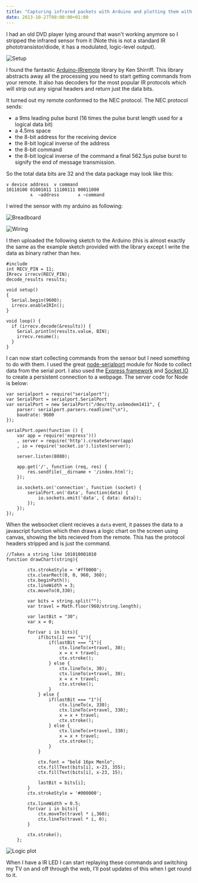 ```yaml
---
title: "Capturing infrared packets with Arduino and plotting them with HTML5 canvas"
date: 2013-10-27T00:00:00+01:00
---
```

I had an old DVD player lying around that wasn't working anymore so I stripped the infrared sensor from it (Note this is not a standard IR phototransistor/diode, it has a modulated, logic-level output).

![Setup](https://s3-eu-west-1.amazonaws.com/mattharrison/setup1.JPG)

I found the fantastic [Arduino-IRremote](https://github.com/shirriff/Arduino-IRremote) library by Ken Shirriff. This library abstracts away all the processing you need to start getting commands from your remote. It also has decoders for the most popular IR protocols which will strip out any signal headers and return just the data bits.

It turned out my remote conformed to the NEC protocol. The NEC protocol sends:

* a 9ms leading pulse burst (16 times the pulse burst length used for a logical data bit)
* a 4.5ms space
* the 8-bit address for the receiving device
* the 8-bit logical inverse of the address
* the 8-bit command
* the 8-bit logical inverse of the command
a final 562.5µs pulse burst to signify the end of message transmission.

So the total data bits are 32 and the data package may look like this:

<pre><code class='language-c'>∨ device address  ∨ command
10110100 01001011 11100111 00011000
         ∧  ~address       ∧ ~command</code></pre>

I wired the sensor with my arduino as following:


![Breadboard](https://s3-eu-west-1.amazonaws.com/mattharrison/breadboard.png)

![Wiring](https://s3-eu-west-1.amazonaws.com/mattharrison/setup2.JPG)

I then uploaded the following sketch to the Arduino (this is almost exactly the same as the example sketch provided with the library except I write the data as binary rather than hex.

<pre><code class='language-c'>#include <IRremote.h>
int RECV_PIN = 11;
IRrecv irrecv(RECV_PIN);
decode_results results;

void setup()
{
  Serial.begin(9600);
  irrecv.enableIRIn();
}

void loop() {
  if (irrecv.decode(&results)) {
    Serial.println(results.value, BIN);
    irrecv.resume();
  }
}</code></pre>

I can now start collecting commands from the sensor but I need something to do with them. I used the great [node-serialport](https://github.com/voodootikigod/node-serialport) module for Node to collect data from the serial port. I also used the [Express framework](http://expressjs.com/) and [Socket.IO](http://socket.io/) to create a persistent connection to a webpage. The server code for Node is below:

<pre><code class='language-javascript'>var serialport = require("serialport");
var SerialPort = serialport.SerialPort
var serialPort = new SerialPort("/dev/tty.usbmodem1411", {
	parser: serialport.parsers.readline("\n"),
	baudrate: 9600
});

serialPort.open(function () {
	var app = require('express')()
	, server = require('http').createServer(app)
	, io = require('socket.io').listen(server);

	server.listen(8080);

	app.get('/', function (req, res) {
		res.sendfile(__dirname + '/index.html');
	});

	io.sockets.on('connection', function (socket) {
		serialPort.on('data', function(data) {
			io.sockets.emit('data', { data: data});
		});
	});
});</code></pre>

When the websocket client recieves a `data` event, it passes the data to a javascript function which then draws a logic chart on the screen using canvas, showing the bits recieved from the remote. This has the protocol headers stripped and is just the command.

<pre><code class='language-javascript'>//Takes a string like 101010001010
function drawChart(string){

		ctx.strokeStyle = '#ff0000';
		ctx.clearRect(0, 0, 960, 360);
		ctx.beginPath();
		ctx.lineWidth = 3;
		ctx.moveTo(0,330);

		var bits = string.split("");
		var travel = Math.floor(960/string.length);

		var lastBit = "30";
		var x = 0;

		for(var i in bits){
			if(bits[i] === "1"){
				if(lastBit === "1"){
					ctx.lineTo(x+travel, 30);
					x = x + travel;
					ctx.stroke();
				} else {
					ctx.lineTo(x, 30);
					ctx.lineTo(x+travel, 30);
					x = x + travel;
					ctx.stroke();
				}
			} else {
				if(lastBit === "1"){
					ctx.lineTo(x, 330);
					ctx.lineTo(x+travel, 330);
					x = x + travel;
					ctx.stroke();
				} else {
					ctx.lineTo(x+travel, 330);
					x = x + travel;
					ctx.stroke();
				}
			}

			ctx.font = "bold 16px Menlo";
			ctx.fillText(bits[i], x-23, 355);
			ctx.fillText(bits[i], x-23, 15);

			lastBit = bits[i];
		}
		ctx.strokeStyle = '#000000';

		ctx.lineWidth = 0.5;
		for(var i in bits){
			ctx.moveTo(travel * i,360);
			ctx.lineTo(travel * i, 0);
		}

		ctx.stroke();
	};</code></pre>


![Logic plot](https://s3-eu-west-1.amazonaws.com/mattharrison/plot.png)

When I have a IR LED I can start replaying these commands and switching my TV on and off through the web, I'll post updates of this when I get round to it.
